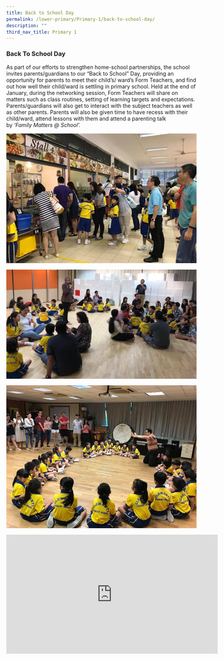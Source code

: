 ```yaml
---
title: Back to School Day
permalink: /lower-primary/Primary-1/back-to-school-day/
description: ""
third_nav_title: Primary 1
---
```

### Back To School Day
As part of our efforts to strengthen home-school partnerships, the school invites parents/guardians to our “Back to School” Day, providing an opportunity for parents to meet their child’s/ ward’s Form Teachers, and find out how well their child/ward is settling in primary school. Held at the end of January, during the networking session, Form Teachers will share on matters such as class routines, setting of learning targets and expectations. Parents/guardians will also get to interact with the subject teachers as well as other parents. Parents will also be given time to have recess with their child/ward, attend lessons with them and attend a parenting talk by _‘Family_ _Matters @ School’._

![](/images/p1%20bts%201.jpg)

![](/images/p1%20bts%202.jpg)

![](/images/p1%20bts%203.jpg)

<iframe width="560" height="315" src="https://www.youtube.com/embed/OjkefNMn0ao" title="CTP P1 School Experience 2021" frameborder="0" allow="accelerometer; autoplay; clipboard-write; encrypted-media; gyroscope; picture-in-picture" allowfullscreen></iframe>